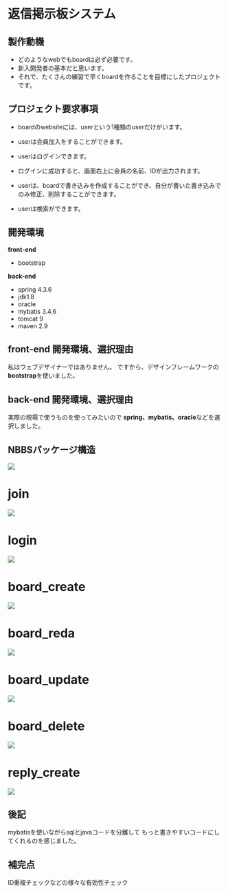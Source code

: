 # 返信掲示板システム
## 製作動機
- どのようなwebでもboardは必ず必要です。
- 新入開発者の基本だと思います。
- それで、たくさんの練習で早くboardを作ることを目標にしたプロジェクトです。

## プロジェクト要求事項

- boardのwebsiteには、userという1種類のuserだけがいます。
- userは会員加入をすることができます。
- userはログインできます。
- ログインに成功すると、画面右上に会員の名前、IDが出力されます。
- userは、boardで書き込みを作成することができ、自分が書いた書き込みでのみ修正、削除することができます。

- userは検索ができます。
## 開発環境


**front-end**
- bootstrap

**back-end**
- spring 4.3.6
- jdk1.8
- oracle
- mybatis 3.4.6
- tomcat 9
- maven 2.9


## front-end  開発環境、選択理由

私はウェブデザイナーではありません。
ですから、デザインフレームワークの**bootstrap**を使いました。

## back-end 開発環境、選択理由

実際の現場で使うものを使ってみたいので
**spring、mybatis、oracle**などを選択しました。

## NBBSパッケージ構造
![](./st.PNG)

# join
![](./join.gif)
# login
![](./login.gif)
# board_create
![](./write.gif)
# board_reda
![](./read.gif)
# board_update
![](./update.gif)
# board_delete
![](./delete.gif)
# reply_create
![](./replywrite.gif)

## 後記

mybatisを使いながらsqlとjavaコードを分離して もっと書きやすいコードにしてくれるのを感じました。

## 補完点

ID重複チェックなどの様々な有効性チェック

